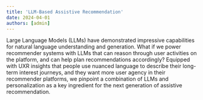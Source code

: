 ```yaml
---
title: 'LLM-Based Assistive Recommendation'
date: 2024-04-01
authors: [admin]
---
```


Large Language Models (LLMs) have demonstrated impressive capabilities for natural language understanding and generation. What if we power recommender systems with LLMs that can reason through user activities on the platform, and can help plan recommendations accordingly? Equipped with UXR insights that people use nuanced language to describe their long-term interest journeys, and they want more user agency in their recommender platforms, we pinpoint a combination of LLMs and personalization as a key ingredient for the next generation of assistive recommendation.
